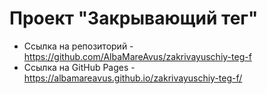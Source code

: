 # Проект "Закрывающий тег"
- Ссылка на репозиторий - https://github.com/AlbaMareAvus/zakrivayuschiy-teg-f
- Ссылка на GitHub Pages - https://albamareavus.github.io/zakrivayuschiy-teg-f/